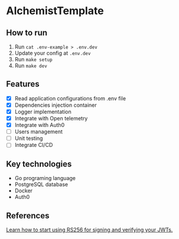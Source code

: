 # AlchemistTemplate

## How to run

1. Run `cat .env-example > .env.dev`
2. Update your config at `.env.dev`
3. Run `make setup`
4. Run `make dev`

## Features

- [x] Read application configurations from .env file
- [x] Dependencies injection container
- [x] Logger implementation
- [x] Integrate with Open telemetry
- [x] Integrate with Auth0
- [ ] Users management
- [ ] Unit testing
- [ ] Integrate CI/CD

## Key technologies

- Go programing language
- PostgreSQL database
- Docker
- Auth0

## References

[Learn how to start using RS256 for signing and verifying your JWTs.](https://auth0.com/blog/navigating-rs256-and-jwks/)
